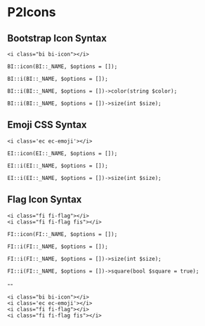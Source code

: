 # P2Icons

## Bootstrap Icon Syntax

```
<i class="bi bi-icon"></i>
```

```
BI::icon(BI::_NAME, $options = []);

BI::i(BI::_NAME, $options = []);

BI::i(BI::_NAME, $options = [])->color(string $color);

BI::i(BI::_NAME, $options = [])->size(int $size);
```


## Emoji CSS Syntax

```
<i class='ec ec-emoji'></i>
```

```
EI::icon(EI::_NAME, $options = []);

EI::i(EI::_NAME, $options = []);

EI::i(EI::_NAME, $options = [])->size(int $size);
```


## Flag Icon Syntax

```
<i class="fi fi-flag"></i>
<i class="fi fi-flag fis"></i>
```

```
FI::icon(FI::_NAME, $options = []);

FI::i(FI::_NAME, $options = []);

FI::i(FI::_NAME, $options = [])->size(int $size);

FI::i(FI::_NAME, $options = [])->square(bool $square = true);
```

--

```
<i class="bi bi-icon"></i>
<i class='ec ec-emoji'></i>
<i class="fi fi-flag"></i>
<i class="fi fi-flag fis"></i>
```






